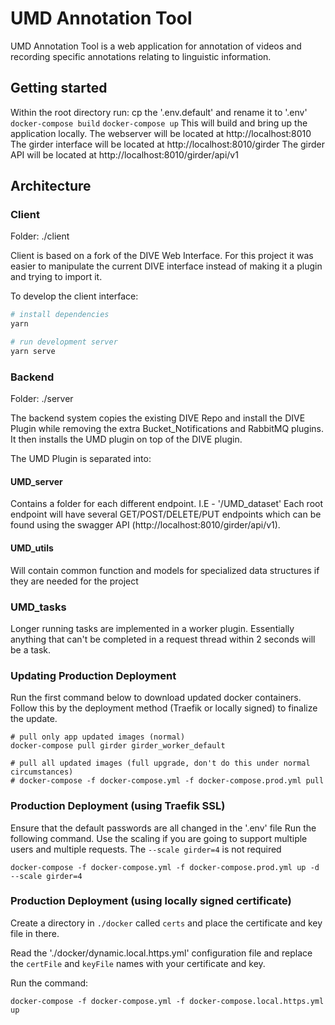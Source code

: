 # UMD Annotation Tool

UMD Annotation Tool is a web application for annotation of videos and recording specific annotations relating to linguistic information.

## Getting started

Within the root directory run:
cp the '.env.default' and rename it to '.env'
`docker-compose build`
`docker-compose up`
This will build and bring up the application locally.
The webserver will be located at http://localhost:8010
The girder interface will be located at http://localhost:8010/girder
The girder API will be located at http://localhost:8010/girder/api/v1

## Architecture

### Client

Folder: ./client

Client is based on a fork of the DIVE Web Interface.  For this project it was easier to manipulate the current DIVE interface instead of making it a plugin and trying to import it. 

To develop the client interface:
``` bash
# install dependencies
yarn

# run development server
yarn serve

```

### Backend

Folder: ./server

The backend system copies the existing DIVE Repo and install the DIVE Plugin while removing the extra Bucket_Notifications and RabbitMQ plugins.
It then installs the UMD plugin on top of the DIVE plugin.

The UMD Plugin is separated into:

#### UMD_server

Contains a folder for each different endpoint.
I.E - '/UMD_dataset'
Each root endpoint will have several GET/POST/DELETE/PUT endpoints which can be found using the swagger API (http://localhost:8010/girder/api/v1).

#### UMD_utils

Will contain common function and models for specialized data structures if they are needed for the project
### UMD_tasks

Longer running tasks are implemented in a worker plugin.  Essentially anything that can't be completed in a request thread within 2 seconds will be a task.

### Updating Production Deployment

Run the first command below to download updated docker containers.  Follow this by the deployment method (Traefik or locally signed) to finalize the update.

```
# pull only app updated images (normal)
docker-compose pull girder girder_worker_default

# pull all updated images (full upgrade, don't do this under normal circumstances)
# docker-compose -f docker-compose.yml -f docker-compose.prod.yml pull
```

### Production Deployment (using Traefik SSL)

Ensure that the default passwords are all changed in the '.env' file
Run the following command.  Use the scaling if you are going to support multiple users and multiple requests.  The `--scale girder=4` is not required

`docker-compose -f docker-compose.yml -f docker-compose.prod.yml up -d --scale girder=4`

### Production Deployment (using locally signed certificate)

Create a directory in `./docker` called `certs` and place the certificate and key file in there.

Read the './docker/dynamic.local.https.yml' configuration file and replace the `certFile` and `keyFile` names with your certificate and key.

Run the command:

`docker-compose -f docker-compose.yml -f docker-compose.local.https.yml up`





